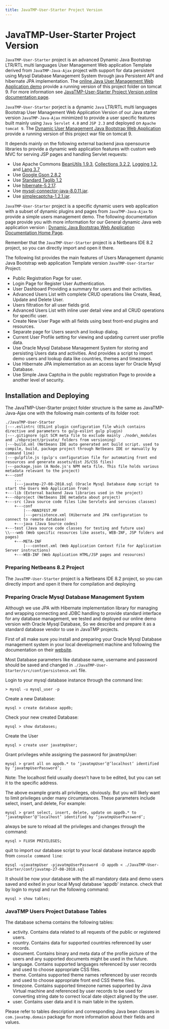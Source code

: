 ```yaml
---
title: JavaTMP-User-Starter Project Version
---
```

# JavaTMP-User-Starter Project Version

`JavaTMP-User-Starter` project is an advanced Dynamic Java Bootstrap LTR/RTL multi languages User Management Web application Template derived from `JavaTMP-Java-Ajax` project with support for data persistent using Mysql Database Management System through java Persistent API and hibernate JPA implementation. The [online Java User Management Web Application demo](http://java.javatmp.com:8080/JavaTMP-User-Starter/ "Dynamic Java Bootstrap LTR/RTL multi languages User Management Web application Template") provide a running version of this project folder on tomcat 9. For more information see [JavaTMP-User-Starter Project Version online documentation page](/pages/javatmp-user-starter-project-version "JavaTMP-User-Starter Project Version Documentation Page").

`JavaTMP-User-Starter` porject is a dynamic `Java` LTR/RTL multi languages Bootstrap User Management Web Application Version of our Java starter version `JavaTMP-Java-Ajax` minimized to provide a user specific features built mainly using `Java Servlet 4.0` and `JSP 2.3` and deployed on `Apache tomcat 9`. The [Dynamic User Management Java Bootstrap Web Application](http://java.javatmp.com:8080/JavaTMP-User-Starter/ "Dynamic Java Bootstrap LTR/RTL multi languages User Management Web application Template") provide a running version of this project war file on tomcat 9.

It depends mainly on the following external backend java opensource libraries to provide a dynamic web application features with custom web MVC for serving JSP pages and handling Servlet requests:

*   Use Apache Commons [BeanUtils 1.9.3](https://commons.apache.org/proper/commons-beanutils/ "Apache Commons beanutils Java Library"), [Collections 3.2.2](http://commons.apache.org/proper/commons-collections/ "Apache Commons Collections Java Library"), [Logging 1.2](http://commons.apache.org/proper/commons-logging/ "Apache Commons Logging Java Library"), and [Lang 3.7](http://commons.apache.org/proper/commons-lang/ "Apache Commons Lang Java Library")
*   Use [Google Gson 2.8.2](https://github.com/google/gson "Google Gson JSON Java Library")
*   Use [Standard Taglib 1.2](http://central.maven.org/maven2/javax/servlet/jstl/1.2/ "Java Web Standard Taglib maven repository")
*   Use [hibernate-5.2.17](http://hibernate.org/orm/releases/5.2/ "Hibernate 5.2.17 Home & Download Page").
*   Use [mysql-connector-java-8.0.11.jar](https://dev.mysql.com/downloads/connector/j/8.0.html "Java Mysql Connector 8 for JDBC driver").
*   Use [simplecaptcha-1.2.1.jar](https://sourceforge.net/projects/simplecaptcha/ "Simplecaptcha Home & Download Page").

`JavaTMP-User-Starter` project is a specific dynamic users web application with a subset of dynamic plugins and pages from `JavaTMP-Java-Ajax` to provide a simple users management demo. The following documentation page provide you with more information for our General dynamic Java web application version : [Dynamic Java Bootstrap Web Application Documentation Home Page](/pages/javatmp-java-ajax-project-version "Dynamic Java Bootstrap Web Application Documentation Home Page").

Remember that the `JavaTMP-User-Starter` project is a Netbeans IDE 8.2 project, so you can directly import and open it there.

The following list provides the main features of Users Management dynamic Java Bootstrap web application Template version `JavaTMP-User-Starter` Project:

*   Public Registration Page for user.
*   Login Page for Register User Authentication.
*   User Dashboard Providing a summary for users and their activities.
*   Advanced Users List with complete CRUD operations like Create, Read, Update and Delete User.
*   Users filtration for all user fields grid.
*   Advanced Users List with inline user detail view and all CRUD operations for specific user.
*   Create New User Page with all fields using best front-end plugins and resources.
*   Separate page for Users search and lookup dialog.
*   Current User Profile setting for viewing and updating current user profile data.
*   Use Oracle Mysql Database Management System for storing and persisting Users data and activities. And provides a script to import demo users and lookup data like countries, themes and timezones.
*   Use Hibernate JPA implementation as an access layer for Oracle Mysql Database.
*   Use Simple Java Captcha in the public registration Page to provide a another level of security.

Installation and Deploying
--------------------------

The JavaTMP-User-Starter project folder structure is the same as JavaTMP-Java-Ajax one with the following main contents of its folder root:
```
./JavaTMP-User-Starter
|---.eslintrc (ESLint plugin configuration file which contains directive and parameters to gulp-eslint gulp plugin)
|---.gitignore (git SCM meta file to exclude mainly ./node\_modules and ./nbproject/private/ folders from versioning)
|---build.xml (Netbeans IDE auto generated ant build script. used to compile, build, package project through Netbeans IDE or manually by command line)
|---gulpfile.js (gulp's configuration file for automating front end resources and generate assets/dist JS/CSS files)
|---package.json (A Node.js's NPM meta file. This file holds various metadata relevant to the project)
+---conf
    ...
    |---javatmp-27-08-2018.sql (Oracle Mysql Database dump script to start the Users Web Application from)
+---lib (External backend Java libraries used in the project)
+---nbproject (Netbeans IDE metadata about project)
+---src (Java source code files like Servlets and services classes)
    +---conf
        |---MANIFEST.MF
        |---persistence.xml (Hibernate and JPA configuration to connect to remote database)
    +---java (Java Source codes)
+---test (Java source code classes for testing and future use)
\\---web (Web specific resources like assets, WEB-INF, JSP folders and pages)
    +---META-INF
        |---context.xml (Web Application Context file for Application Server instructions)
    +---WEB-INF (Web Application HTML/JSP pages and resources)
```
### Preparing Netbeans 8.2 Project

The `JavaTMP-User-Starter` project is a Netbeans IDE 8.2 project, so you can directly import and open it there for compilation and deploying

### Preparing Oracle Mysql Database Management System

Although we use JPA with Hibernate implementation library for managing and wrapping connecting and JDBC handling to provide standard interface for any database management, we tested and deployed our online demo version with Oracle Mysql Database, So we describe and prepare it as a standard database vendor to use in JavaTMP projects.

First of all make sure you install and preparing your Oracle Mysql Database management system in your local development machine and following the documentation on their [website](https://www.mysql.com/ "Oracle Mysql Database Management System Home Page").

Most Database parameters like database name, username and password should be saved and changed in `./JavaTMP-User-Starter/src/conf/persistence.xml` file.

Login to your mysql database instance through the command line:

`> mysql -u mysql_user -p`

Create a new Database:

`mysql > create database appdb;`

Check your new created Database:

`mysql > show databases;`

Create the User

`mysql > create user javatmpUser;`

Grant privileges while assigning the password for javatmpUser:

`mysql > grant all on appdb.* to ‘javatmpUser’@’localhost’ identified by ‘javatmpUserPassword’;`

Note: The localhost field usually doesn’t have to be edited, but you can set it to the specific address.

The above example grants all privileges, obviously. But you will likely want to limit privileges under many circumstances. These parameters include select, insert, and delete, For example:

`mysql > grant select, insert, delete, update on appdb.* to ‘javatmpUser’@’localhost’ identified by ‘javatmpUserPassword’;`

always be sure to reload all the privileges and changes through the command:

`mysql > FLUSH PRIVILEGES;`

quit to import our database script to your local database instance appdb from `console command line`:

`mysql -ujavatmpUser -pjavatmpUserPassword -D appdb < ./JavaTMP-User-Starter/conf/javatmp-27-08-2018.sql`

It should be now your database with the all mandatory data and demo users saved and exited in your local Mysql database 'appdb' instance. check that by login to mysql and run the following command:

`mysql > show tables;`

### JavaTMP Users Project Database Tables

The database schema contains the following tables:

*   activity. Contains data related to all requests of the public or registered users.
*   country. Contains data for supported countries referenced by user records.
*   document. Contains binary and meta data of the profile picture of the users and any supported documents might be used in the future.
*   language. Contains supported languages referenced by user records and used to choose appropriate CSS files.
*   theme. Contains supported theme names referenced by user records and used to choose appropriate front end CSS theme files.
*   timezone. Contains supported timezone names supported by Java Virtual machine and referenced by user records to be used for converting string date to correct local date object aligned by the user. 
*   user. Contains user data and it is main table in the system.

Please refer to tables description and corresponding Java bean classes in `com.javatmp.domain` package for more information about their fields and values.
